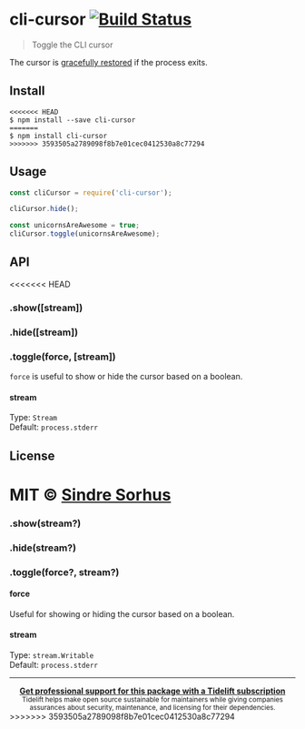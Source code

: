 # cli-cursor [![Build Status](https://travis-ci.org/sindresorhus/cli-cursor.svg?branch=master)](https://travis-ci.org/sindresorhus/cli-cursor)

> Toggle the CLI cursor

The cursor is [gracefully restored](https://github.com/sindresorhus/restore-cursor) if the process exits.


## Install

```
<<<<<<< HEAD
$ npm install --save cli-cursor
=======
$ npm install cli-cursor
>>>>>>> 3593505a2789098f8b7e01cec0412530a8c77294
```


## Usage

```js
const cliCursor = require('cli-cursor');

cliCursor.hide();

const unicornsAreAwesome = true;
cliCursor.toggle(unicornsAreAwesome);
```


## API

<<<<<<< HEAD
### .show([stream])

### .hide([stream])

### .toggle(force, [stream])

`force` is useful to show or hide the cursor based on a boolean.

#### stream

Type: `Stream`<br>
Default: `process.stderr`


## License

MIT © [Sindre Sorhus](https://sindresorhus.com)
=======
### .show(stream?)

### .hide(stream?)

### .toggle(force?, stream?)

#### force

Useful for showing or hiding the cursor based on a boolean.

#### stream

Type: `stream.Writable`<br>
Default: `process.stderr`


---

<div align="center">
	<b>
		<a href="https://tidelift.com/subscription/pkg/npm-cli-cursor?utm_source=npm-cli-cursor&utm_medium=referral&utm_campaign=readme">Get professional support for this package with a Tidelift subscription</a>
	</b>
	<br>
	<sub>
		Tidelift helps make open source sustainable for maintainers while giving companies<br>assurances about security, maintenance, and licensing for their dependencies.
	</sub>
</div>
>>>>>>> 3593505a2789098f8b7e01cec0412530a8c77294
